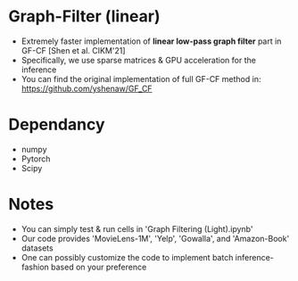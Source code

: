# Graph-Filter (linear)
* Extremely faster implementation of **linear low-pass graph filter** part in GF-CF [Shen et al. CIKM'21]
* Specifically, we use sparse matrices & GPU acceleration for the inference
* You can find the original implementation of full GF-CF method in: https://github.com/yshenaw/GF_CF


# Dependancy
* numpy
* Pytorch
* Scipy 

# Notes
* You can simply test & run cells in 'Graph Filtering (Light).ipynb'
* Our code provides 'MovieLens-1M', 'Yelp', 'Gowalla', and 'Amazon-Book' datasets
* One can possibly customize the code to implement batch inference-fashion based on your preference

